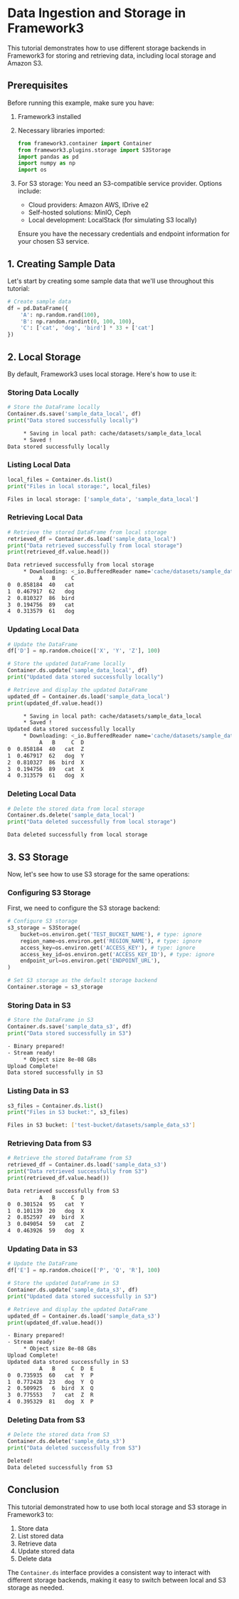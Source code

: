 # Data Ingestion and Storage in Framework3

This tutorial demonstrates how to use different storage backends in Framework3 for storing and retrieving data, including local storage and Amazon S3.

## Prerequisites

Before running this example, make sure you have:

1. Framework3 installed
2. Necessary libraries imported:
   ```python
   from framework3.container import Container
   from framework3.plugins.storage import S3Storage
   import pandas as pd
   import numpy as np
   import os
   ```
3. For S3 storage: You need an S3-compatible service provider. Options include:
    - Cloud providers: Amazon AWS, IDrive e2
    - Self-hosted solutions: MinIO, Ceph
    - Local development: LocalStack (for simulating S3 locally)

   Ensure you have the necessary credentials and endpoint information for your chosen S3 service.

## 1. Creating Sample Data

Let's start by creating some sample data that we'll use throughout this tutorial:

```python
# Create sample data
df = pd.DataFrame({
    'A': np.random.rand(100),
    'B': np.random.randint(0, 100, 100),
    'C': ['cat', 'dog', 'bird'] * 33 + ['cat']
})
```

## 2. Local Storage

By default, Framework3 uses local storage. Here's how to use it:

### Storing Data Locally

```python
# Store the DataFrame locally
Container.ds.save('sample_data_local', df)
print("Data stored successfully locally")
```
```bash
	 * Saving in local path: cache/datasets/sample_data_local
	 * Saved !
Data stored successfully locally
```

### Listing Local Data

```python
local_files = Container.ds.list()
print("Files in local storage:", local_files)
```
```bash
Files in local storage: ['sample_data', 'sample_data_local']
```

### Retrieving Local Data

```python
# Retrieve the stored DataFrame from local storage
retrieved_df = Container.ds.load('sample_data_local')
print("Data retrieved successfully from local storage")
print(retrieved_df.value.head())
```
```bash
Data retrieved successfully from local storage
	 * Downloading: <_io.BufferedReader name='cache/datasets/sample_data_local'>
          A   B     C
0  0.858184  40   cat
1  0.467917  62   dog
2  0.810327  86  bird
3  0.194756  89   cat
4  0.313579  61   dog
```


### Updating Local Data

```python
# Update the DataFrame
df['D'] = np.random.choice(['X', 'Y', 'Z'], 100)

# Store the updated DataFrame locally
Container.ds.update('sample_data_local', df)
print("Updated data stored successfully locally")

# Retrieve and display the updated DataFrame
updated_df = Container.ds.load('sample_data_local')
print(updated_df.value.head())
```
```bash
	 * Saving in local path: cache/datasets/sample_data_local
	 * Saved !
Updated data stored successfully locally
	 * Downloading: <_io.BufferedReader name='cache/datasets/sample_data_local'>
          A   B     C  D
0  0.858184  40   cat  Z
1  0.467917  62   dog  Y
2  0.810327  86  bird  X
3  0.194756  89   cat  X
4  0.313579  61   dog  X
```

### Deleting Local Data

```python
# Delete the stored data from local storage
Container.ds.delete('sample_data_local')
print("Data deleted successfully from local storage")
```
```bash
Data deleted successfully from local storage
```


## 3. S3 Storage

Now, let's see how to use S3 storage for the same operations:

### Configuring S3 Storage

First, we need to configure the S3 storage backend:

```python
# Configure S3 storage
s3_storage = S3Storage(
    bucket=os.environ.get('TEST_BUCKET_NAME'), # type: ignore
    region_name=os.environ.get('REGION_NAME'), # type: ignore
    access_key=os.environ.get('ACCESS_KEY'), # type: ignore
    access_key_id=os.environ.get('ACCESS_KEY_ID'), # type: ignore
    endpoint_url=os.environ.get('ENDPOINT_URL'),
)

# Set S3 storage as the default storage backend
Container.storage = s3_storage
```

### Storing Data in S3

```python
# Store the DataFrame in S3
Container.ds.save('sample_data_s3', df)
print("Data stored successfully in S3")
```
```bash
- Binary prepared!
- Stream ready!
 	 * Object size 8e-08 GBs
Upload Complete!
Data stored successfully in S3
```

### Listing Data in S3

```python
s3_files = Container.ds.list()
print("Files in S3 bucket:", s3_files)
```
```bash
Files in S3 bucket: ['test-bucket/datasets/sample_data_s3']
```

### Retrieving Data from S3

```python
# Retrieve the stored DataFrame from S3
retrieved_df = Container.ds.load('sample_data_s3')
print("Data retrieved successfully from S3")
print(retrieved_df.value.head())
```
```bash
Data retrieved successfully from S3
          A   B     C  D
0  0.301524  95   cat  Y
1  0.101139  20   dog  X
2  0.852597  49  bird  X
3  0.049054  59   cat  Z
4  0.463926  59   dog  X
```

### Updating Data in S3

```python
# Update the DataFrame
df['E'] = np.random.choice(['P', 'Q', 'R'], 100)

# Store the updated DataFrame in S3
Container.ds.update('sample_data_s3', df)
print("Updated data stored successfully in S3")

# Retrieve and display the updated DataFrame
updated_df = Container.ds.load('sample_data_s3')
print(updated_df.value.head())
```
```bash
- Binary prepared!
- Stream ready!
 	 * Object size 8e-08 GBs
Upload Complete!
Updated data stored successfully in S3
          A   B     C  D  E
0  0.735935  60   cat  Y  P
1  0.772428  23   dog  Y  Q
2  0.509925   6  bird  X  Q
3  0.775553   7   cat  Z  R
4  0.395329  81   dog  X  P
```

### Deleting Data from S3

```python
# Delete the stored data from S3
Container.ds.delete('sample_data_s3')
print("Data deleted successfully from S3")
```
```bash
Deleted!
Data deleted successfully from S3
```
## Conclusion

This tutorial demonstrated how to use both local storage and S3 storage in Framework3 to:

1. Store data
2. List stored data
3. Retrieve data
4. Update stored data
5. Delete data

The `Container.ds` interface provides a consistent way to interact with different storage backends, making it easy to switch between local and S3 storage as needed.
